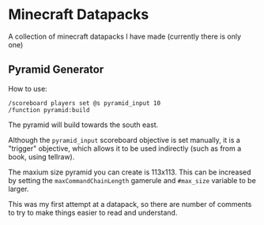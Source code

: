 # Minecraft Datapacks
A collection of minecraft datapacks I have made (currently there is only one)

## Pyramid Generator

How to use:

```
/scoreboard players set @s pyramid_input 10
/function pyramid:build
```

The pyramid will build towards the south east.

Although the `pyramid_input` scoreboard objective is set manually, it is a "trigger" objective, which allows it to be used indirectly (such as from a book, using tellraw).

The maxium size pyramid you can create is 113x113. This can be increased by setting the `maxCommandChainLength` gamerule and `#max_size` variable to be larger.

This was my first attempt at a datapack, so there are number of comments to try to make things easier to read and understand.
